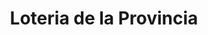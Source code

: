 ---
title: "Loteria de la Provincia"
url: /florencio-varela/loteria-de-la-provincia/
shop: lotería
---